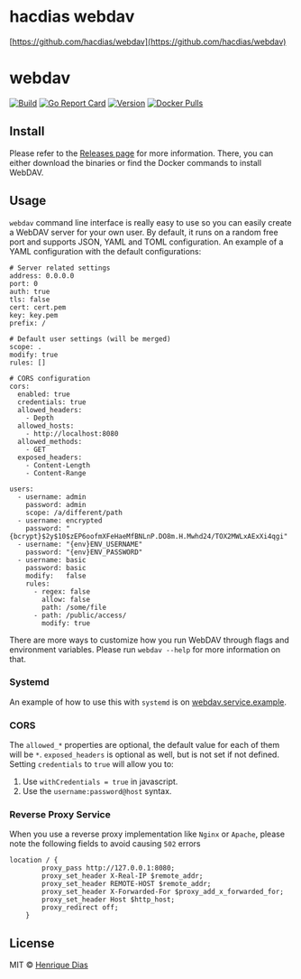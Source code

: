 # hacdias webdav

[https://github.com/hacdias/webdav](https://github.com/hacdias/webdav)

# webdav

[![Build](https://github.com/hacdias/webdav/workflows/Tests/badge.svg)](https://github.com/hacdias/webdav/workflows/Tests/badge.svg) [![Go Report Card](https://camo.githubusercontent.com/8a41f4ce798f1860d088d185976edfa66e1cda65f85b679ae549e29dea51fc20/68747470733a2f2f676f7265706f7274636172642e636f6d2f62616467652f6769746875622e636f6d2f686163646961732f7765626461763f7374796c653d666c61742d737175617265)](https://goreportcard.com/report/hacdias/webdav) [![Version](https://camo.githubusercontent.com/8dc649692b70eeab7d07219be4cf51035a6ea716aa50d9705dac4b30d2700901/68747470733a2f2f696d672e736869656c64732e696f2f6769746875622f72656c656173652f686163646961732f7765626461762e7376673f7374796c653d666c61742d737175617265)](https://github.com/hacdias/webdav/releases/latest) [![Docker Pulls](https://camo.githubusercontent.com/32b8712b4099e2e4ab73d06907a1f006422315e5770217254958e7e757f1659b/68747470733a2f2f696d672e736869656c64732e696f2f646f636b65722f70756c6c732f686163646961732f776562646176)](https://hub.docker.com/r/hacdias/webdav)

## 

## Install

Please refer to the [Releases page](https://github.com/hacdias/webdav/releases) for more information. There, you can either download the binaries or find the Docker commands to install WebDAV.

## 

## Usage

`webdav` command line interface is really easy  to use so you can easily create a WebDAV server for your own user. By  default, it runs on a random free port and supports JSON, YAML and TOML  configuration. An example of a YAML configuration with the default  configurations:

```
# Server related settings
address: 0.0.0.0
port: 0
auth: true
tls: false
cert: cert.pem
key: key.pem
prefix: /

# Default user settings (will be merged)
scope: .
modify: true
rules: []

# CORS configuration
cors:
  enabled: true
  credentials: true
  allowed_headers:
    - Depth
  allowed_hosts:
    - http://localhost:8080
  allowed_methods:
    - GET
  exposed_headers:
    - Content-Length
    - Content-Range

users:
  - username: admin
    password: admin
    scope: /a/different/path
  - username: encrypted
    password: "{bcrypt}$2y$10$zEP6oofmXFeHaeMfBNLnP.DO8m.H.Mwhd24/TOX2MWLxAExXi4qgi"
  - username: "{env}ENV_USERNAME"
    password: "{env}ENV_PASSWORD"
  - username: basic
    password: basic
    modify:   false
    rules:
      - regex: false
        allow: false
        path: /some/file
      - path: /public/access/
        modify: true
```

There are more ways to customize how you run WebDAV through flags and environment variables. Please run `webdav --help` for more information on that.

### 

### Systemd

An example of how to use this with `systemd` is on [webdav.service.example](https://github.com/hacdias/webdav/blob/master/webdav.service.example).

### 

### CORS

The `allowed_*` properties are optional, the default value for each of them will be `*`. `exposed_headers` is optional as well, but is not set if not defined. Setting `credentials` to `true` will allow you to:

1. Use `withCredentials = true` in javascript.
2. Use the `username:password@host` syntax.

### 

### Reverse Proxy Service

When you use a reverse proxy implementation like `Nginx` or `Apache`, please note the following fields to avoid causing `502` errors

```
location / {
        proxy_pass http://127.0.0.1:8080;
        proxy_set_header X-Real-IP $remote_addr;
        proxy_set_header REMOTE-HOST $remote_addr;
        proxy_set_header X-Forwarded-For $proxy_add_x_forwarded_for;
        proxy_set_header Host $http_host;
        proxy_redirect off;
    }
```

## 

## License

MIT © [Henrique Dias](https://hacdias.com)